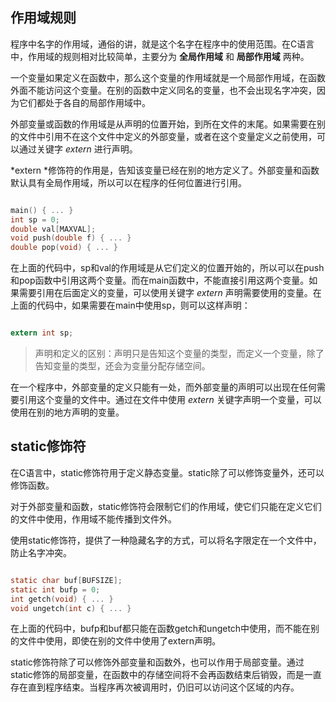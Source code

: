 ## 作用域规则

程序中名字的作用域，通俗的讲，就是这个名字在程序中的使用范围。在C语言中，作用域的规则相对比较简单，主要分为 **全局作用域** 和 **局部作用域** 两种。

一个变量如果定义在函数中，那么这个变量的作用域就是一个局部作用域，在函数外面不能访问这个变量。在别的函数中定义同名的变量，也不会出现名字冲突，因为它们都处于各自的局部作用域中。

外部变量或函数的作用域是从声明的位置开始，到所在文件的末尾。如果需要在别的文件中引用不在这个文件中定义的外部变量，或者在这个变量定义之前使用，可以通过关键字 *extern* 进行声明。

*extern *修饰符的作用是，告知该变量已经在别的地方定义了。外部变量和函数默认具有全局作用域，所以可以在程序的任何位置进行引用。

~~~c

main() { ... }
int sp = 0;
double val[MAXVAL];
void push(double f) { ... }
double pop(void) { ... }

~~~

在上面的代码中，sp和val的作用域是从它们定义的位置开始的，所以可以在push和pop函数中引用这两个变量。而在main函数中，不能直接引用这两个变量。如果需要引用在后面定义的变量，可以使用关键字 *extern* 声明需要使用的变量。在上面的代码中，如果需要在main中使用sp，则可以这样声明：

~~~c

extern int sp;

~~~

> 声明和定义的区别：声明只是告知这个变量的类型，而定义一个变量，除了告知变量的类型，还会为变量分配存储空间。

在一个程序中，外部变量的定义只能有一处，而外部变量的声明可以出现在任何需要引用这个变量的文件中。通过在文件中使用 *extern* 关键字声明一个变量，可以使用在别的地方声明的变量。

## static修饰符

在C语言中，static修饰符用于定义静态变量。static除了可以修饰变量外，还可以修饰函数。

对于外部变量和函数，static修饰符会限制它们的作用域，使它们只能在定义它们的文件中使用，作用域不能传播到文件外。

使用static修饰符，提供了一种隐藏名字的方式，可以将名字限定在一个文件中，防止名字冲突。

~~~c

static char buf[BUFSIZE];
static int bufp = 0;
int getch(void) { ... }
void ungetch(int c) { ... }

~~~

在上面的代码中，bufp和buf都只能在函数getch和ungetch中使用，而不能在别的文件中使用，即使在别的文件中使用了extern声明。

static修饰符除了可以修饰外部变量和函数外，也可以作用于局部变量。通过static修饰的局部变量，在函数中的存储空间将不会再函数结束后销毁，而是一直存在直到程序结束。当程序再次被调用时，仍旧可以访问这个区域的内存。